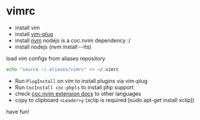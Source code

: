 # vimrc

- install vim
- install [vim-plug](https://github.com/junegunn/vim-plug)
- install [nvm](https://github.com/nvm-sh/nvm) nodejs is a coc.nvim dependency :/
- install nodejs (nvm install --lts)


load vim configs from aliases repository
```bash
echo "source ~/.aliases/vimrc" >> ~/.vimrc
```

- Run `PlugInstall` on vim to install plugins via vim-plug
- Run `CocInstall coc-phpls` to install php support
- check [coc.nvim extension docs](https://github.com/neoclide/coc.nvim/wiki/Using-coc-extensions#implemented-coc-extensions) to other languages
- copy to clipboard ```<Leader>y``` (xclip is required [sudo apt-get install xclip])

have fun!

